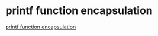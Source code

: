 # printf function encapsulation
[printf function encapsulation](https://aiwithcloud.com/2022/09/19/printf_function_encapsulation/)